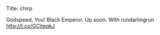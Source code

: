 Title: chirp

Godspeed, You! Black Emperor. Up soon. With rundarlingrun <a href="http://t.co/GCjteqkJ">http://t.co/GCjteqkJ</a>
